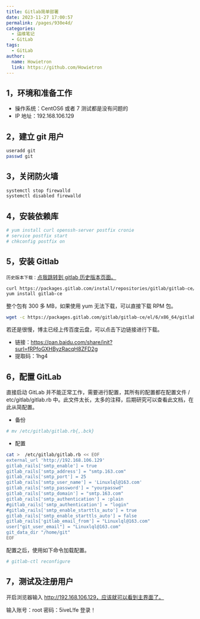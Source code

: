 ```yaml
---
title: Gitlab简单部署
date: 2023-11-27 17:00:57
permalink: /pages/930e4d/
categories:
  - 运维笔记
  - GitLab
tags:
  - GitLab
author: 
  name: Howietron
  link: https://github.com/Howietron
---
```

## 1，环境和准备工作



- 操作系统：CentOS6 或者 7 测试都是没有问题的
- IP 地址：192.168.106.129



## 2，建立 git 用户



```sh
useradd git
passwd git 
```



## 3，关闭防火墙



```sh
systemctl stop firewalld
systemctl disabled firewalld
```



## 4，安装依赖库



```sh
# yum install curl openssh-server postfix cronie
# service postfix start
# chkconfig postfix on
```



## 5，安装 Gitlab



`历史版本下载：`[点我跳转到 gitlab 历史版本页面。](https://packages.gitlab.com/gitlab/gitlab-ce?filter=rpms)



```sh
curl https://packages.gitlab.com/install/repositories/gitlab/gitlab-ce/script.rpm.sh | sudo bash
yum install gitlab-ce
```



整个包有 300 多 MB，如果使用 yum 无法下载，可以直接下载 RPM 包。



```sh
wget -c https://packages.gitlab.com/gitlab/gitlab-ce/el/6/x86_64/gitlab-ce-7.13.3-ce.1.el6.x86_64.rpm
```



若还是很慢，博主已经上传百度云盘，可以点击下边链接进行下载。

- 链接：https://pan.baidu.com/share/init?surl=fRPfoGXHByzRacqH8ZFD2g
- 提取码：1hg4



## 6，配置 GitLab



直接启动 GitLab 并不能正常工作，需要进行配置，其所有的配置都在配置文件 / etc/gitlab/gitlab.rb 中。此文件太长，太多的注释，后期研究可以查看此文档，在此从简配置。



- 备份



```sh
# mv /etc/gitlab/gitlab.rb{,.bck}
```



- 配置



```sh
cat >  /etc/gitlab/gitlab.rb << EOF
external_url 'http://192.168.106.129'
gitlab_rails['smtp_enable'] = true
gitlab_rails['smtp_address'] = "smtp.163.com"
gitlab_rails['smtp_port'] = 25
gitlab_rails['smtp_user_name'] = 'Linuxlql@163.com'
gitlab_rails['smtp_password'] = "yourpasswd"
gitlab_rails['smtp_domain'] = "smtp.163.com"
gitlab_rails['smtp_authentication'] = :plain
#gitlab_rails['smtp_authentication'] = "login"
#gitlab_rails['smtp_enable_starttls_auto'] = true
gitlab_rails['smtp_enable_starttls_auto'] = false
gitlab_rails['gitlab_email_from'] = "Linuxlql@163.com"
user["git_user_email"] = "Linuxlql@163.com"
git_data_dir "/home/git"
EOF
```



配置之后，使用如下命令加载配置。



```sh
# gitlab-ctl reconfigure
```



## 7，测试及注册用户



开启浏览器输入 http://192.168.106.129，应该就可以看到主界面了。



输入账号：root 密码：5iveL!fe 登录！